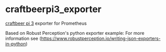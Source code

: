 # craftbeerpi3_exporter
[craftbeer pi 3](https://github.com/Manuel83/craftbeerpi3) exporter for Prometheus

Based on Robust Perception's python exporter example: For more information see (https://www.robustperception.io/writing-json-exporters-in-python)
